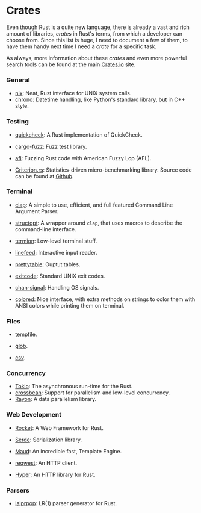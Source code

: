 Crates
======

Even though Rust is a quite new language, there is already a vast and rich
amount of libraries, _crates_ in Rust's terms, from which a developer can choose
from.  Since this list is huge, I need to document a few of them, to have them
handy next time I need a _crate_ for a specific task.

As always, more information about these _crates_ and even more powerful search
tools can be found at the main [Crates.io](https://crates.io/) site.


### General

 - [nix](https://github.com/nix-rust/nix):
   Neat, Rust interface for UNIX system calls.
 - [chrono](https://crates.io/crates/chrono):
   Datetime handling, like Python's standard library, but in C++ style.

### Testing

 - [quickcheck](https://crates.io/crates/quickcheck):
   A Rust implementation of QuickCheck.

 - [cargo-fuzz](https://github.com/rust-fuzz/cargo-fuzz):
   Fuzz test library.
 - [afl](https://github.com/rust-fuzz/afl.rs):
   Fuzzing Rust code with American Fuzzy Lop (AFL).
 - [Criterion.rs](https://crates.io/crates/criterion):
   Statistics-driven micro-benchmarking library.  Source code can be found at
   [Github](https://github.com/japaric/criterion.rs).


### Terminal

 - [clap](https://docs.rs/clap/2.14.0/clap/):
   A simple to use, efficient, and full featured Command Line Argument Parser.

 - [structopt](https://docs.rs/structopt-derive/0.1.5/structopt_derive/):
   A wrapper around `clap`, that uses macros to describe the command-line
   interface.

 - [termion](https://github.com/ticki/termion):
   Low-level terminal stuff.

 - [linefeed](https://github.com/murarth/linefeed):
   Interactive input reader.

 - [prettytable](https://github.com/phsym/prettytable-rs):
   Ouptut tables.

 - [exitcode](https://github.com/benwilber/exitcode):
   Standard UNIX exit codes.

 - [chan-signal](https://github.com/BurntSushi/chan-signal):
   Handling OS signals.
 - [colored](https://crates.io/crates/colored):
   Nice interface, with extra methods on strings to color them with ANSI colors
   while printing them on terminal.


### Files

 - [tempfile](https://github.com/Stebalien/tempfile).

 - [glob](https://github.com/rust-lang-nursery/glob).

 - [csv](https://github.com/BurntSushi/rust-csv).


### Concurrency

 - [Tokio](https://tokio.rs/):
   The asynchronous run-time for the Rust.
 - [crossbean](https://github.com/crossbeam-rs/crossbeam):
   Support for parallelism and low-level concurrency.
 - [Rayon](https://github.com/rayon-rs/rayon):
   A data parallelism library.


### Web Development

 - [Rocket](https://rocket.rs/):
   A Web Framework for Rust.

 - [Serde](https://crates.io/crates/serde):
   Serialization library.

 - [Maud](https://github.com/lfairy/maud):
   An incredible fast, Template Engine.

 - [reqwest](https://github.com/seanmonstar/reqwest):
   An HTTP client.
 - [Hyper](https://hyper.rs/):
   An HTTP library for Rust.


### Parsers

 - [lalprpop](https://github.com/nikomatsakis/lalrpop):
   LR(1) parser generator for Rust.
